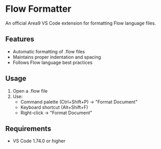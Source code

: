# Flow Formatter

An official Area9 VS Code extension for formatting Flow language files.

## Features
- Automatic formatting of .flow files
- Maintains proper indentation and spacing
- Follows Flow language best practices

## Usage
1. Open a .flow file
2. Use:
	 - Command palette (Ctrl+Shift+P) -> "Format Document"
	 - Keyboard shortcut (Alt+Shift+F)
	 - Right-click -> "Format Document"

## Requirements
- VS Code 1.74.0 or higher